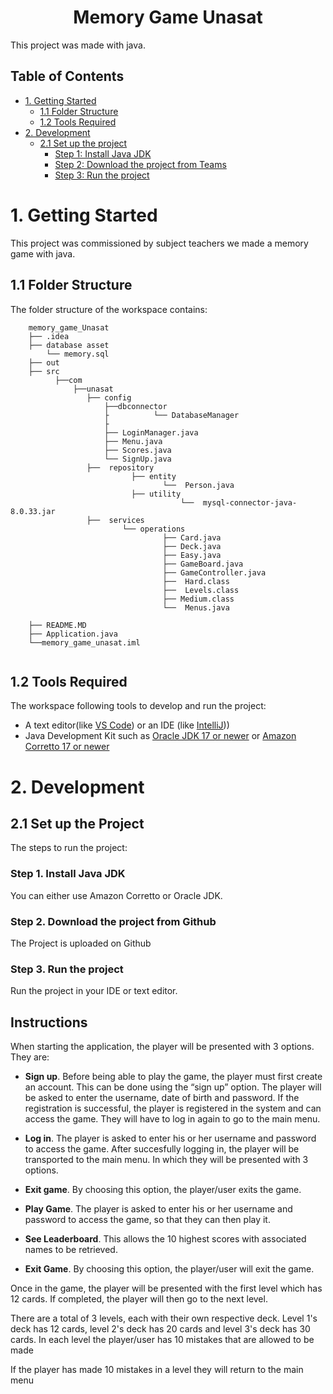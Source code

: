 <h1 align="center">
  Memory Game Unasat 
</h1>
This project was made with java.

## Table of Contents
- [1. Getting Started](#1-getting-started)
    - [1.1 Folder Structure](#1.1-folder-structure)
    - [1.2 Tools Required](#1.2-tools-required)
- [2. Development](#2-development)
    - [2.1 Set up the project](#21-set-up-the-project)
      - [Step 1: Install Java JDK](#step-1-install-java-jdk)
      - [Step 2: Download the project from Teams](#step-2-download-the-project-from-teams)
      - [Step 3: Run the project](#step-3-run-the-project)



# 1. Getting Started
This project was commissioned by subject teachers we made a memory game with java.

## 1.1 Folder Structure
The folder structure of the workspace contains:
```
    memory_game_Unasat
    ├── .idea
    ├── database asset
        └── memory.sql
    ├── out
    ├── src
          ├──com
              ├──unasat
                 ├── config
                     ├──dbconnector                    
                     ├          └── DatabaseManager
                     ├
                     ├── LoginManager.java
                     ├── Menu.java       
                     ├── Scores.java
                     └── SignUp.java
                 ├──  repository
                           ├── entity
                                  └──  Person.java
                           ├── utility             
                                      └──  mysql-connector-java-8.0.33.jar
                 ├──  services
                         └── operations                 
                                  ├── Card.java
                                  ├── Deck.java
                                  ├── Easy.java
                                  ├── GameBoard.java
                                  ├── GameController.java
                                  ├──  Hard.class
                                  ├──  Levels.class             
                                  ├── Medium.class
                                  └──  Menus.java

    ├── README.MD           
    ├── Application.java
    └──memory_game_unasat.iml
    
```
## 1.2 Tools Required
The workspace following tools to develop and run the project:
- A text editor(like [VS Code](https://code.visualstudio.com/)) or an IDE (like [IntelliJ](https://www.jetbrains.com/idea/)))
- Java Development Kit such as [Oracle JDK 17 or newer](https://www.oracle.com/java/technologies/java-se-glance.html) or [Amazon Corretto 17 or newer](https://aws.amazon.com/corretto/)

# 2. Development

## 2.1 Set up the Project
The steps to run the project:

### Step 1. Install Java JDK
You can either use Amazon Corretto or Oracle JDK. 

### Step 2. Download the project from Github
The Project is uploaded on  Github

### Step 3. Run the project
Run the project in your IDE or text editor.

## Instructions

When starting the application, the player will be presented with 3 options. They are:

- **Sign up**. Before being able to play the game, the player must first create an account. This can be done using the “sign up” option. The player will be asked to enter the username, date of birth and password. If the registration is successful, the player is registered in the system and can access the game. They will have to log in again to go to the main menu.
  
- **Log in**. The player is asked to enter his or her username and password to access the game. After succesfully logging in, the player will be transported to the main menu. In which they will be presented with 3 options.

- **Exit game**. By choosing this option, the player/user exits the game.

- **Play Game**. The player is asked to enter his or her username and password to access the game, so that they can then play it.

- **See Leaderboard**. This allows the 10 highest scores with associated names to be retrieved.

- **Exit Game**. By choosing this option, the player/user will exit the game.

  
Once in the game, the player will be presented with the first level which has 12 cards.
If completed, the player will then go to the next level.

There are a total of 3 levels, each with their own respective deck.
Level 1's deck has 12 cards, level 2's deck has 20 cards and level 3's deck has 30 cards. 
In each level the player/user has 10 mistakes that are allowed to be made

If the player has  made 10 mistakes in a level they will return to the main menu


 

